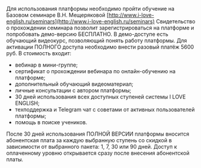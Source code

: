 Для использования платформы необходимо пройти обучение на Базовом семинаре В.Н. Мещеряковой [http://www.i-love-english.ru/seminars](http://www.i-love-english.ru/seminars) Свидетельство о прохождении семинара позволит зарегистрироваться на платформе и попробовать демо-версию БЕСПЛАТНО. В демо-доступе есть обучающий видеокурс, позволяющий понять работу платформы. Для активации ПОЛНОГО доступа необходимо внести разовый платёж 5600 руб. В стоимость входит: 

* вебинар в мини-группе;
* сертификат о прохождении вебинара по онлайн-обучению на платформе;
* дополнительный обучающий видеоматериал;
* личные консультации с автором платформы;
* 30 дней использования всех доступных ступеней системы I LOVE ENGLISH;
* техподдержка и Telegram чат с советами от активных пользователей платформы;
* помощь в поиске учеников.

После 30 дней использования ПОЛНОЙ ВЕРСИИ платформы вносится абонентская плата за каждую выбранную ступень со скидкой в зависимости от выбранного пакета: 1, 7, 30 или 90 дней. Доступ к оплаченному уровню открывается сразу после внесения абонентской платы.
